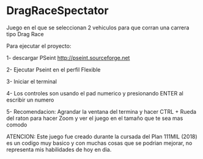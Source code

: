 # DragRaceSpectator
Juego en el que se seleccionan 2 vehiculos para que corran una carrera tipo Drag Race

Para ejecutar el proyecto:

1- descargar PSeint http://pseint.sourceforge.net

2- Ejecutar Pseint en el perfil Flexible

3- Iniciar el terminal

4- Los controles son usando el pad numerico y presionando ENTER al escribir un numero

5- Recomendacion: Agrandar la ventana del termina y hacer CTRL + Rueda del raton para hacer Zoom y ver el juego en el tamaño que te sea mas comodo

ATENCION: Este juego fue creado durante la cursada del Plan 111MIL (2018) es un codigo muy basico y con muchas cosas que se podrian mejorar, no representa mis habilidades de hoy en dia.
